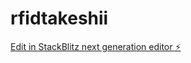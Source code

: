 # rfidtakeshii

[Edit in StackBlitz next generation editor ⚡️](https://stackblitz.com/~/github.com/Takeshi32/rfidtakeshii)